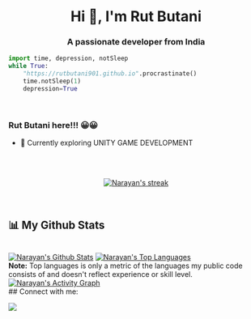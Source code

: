 
<h1 align="center">Hi 👋, I'm Rut Butani</h1>
<h3 align="center">A passionate developer from India</h3>


```python
import time, depression, notSleep
while True:
    "https://rutbutani901.github.io".procrastinate()
    time.notSleep(1)
    depression=True
    
````

<h1></h1>

<div>
  
  ### Rut Butani here!!! 😀😀
  - 👀 Currently exploring UNITY GAME DEVELOPMENT


 <br/>
  
<br>
<p align="center">
    <a href="https://github.com/Rutbutani901/github-readme-streak-stats">
        <img title="🔥 Get streak stats for your profile at git.io/streak-stats" alt="Narayan's streak" src="https://github-readme-streak-stats.herokuapp.com/?user=Rutbutani901&theme=black-ice&hide_border=true&stroke=0000&background=060A0CD0"/>
    </a>
</p>


<br>

##  📊  My Github Stats

  <br/>
    <a href="https://github.com/Rutbutani901/github-readme-stats"><img alt="Narayan's Github Stats" src="https://github-readme-stats.vercel.app/api?username=Rutbutani901&show_icons=true&count_private=true&theme=react&hide_border=true&bg_color=0D1117" /></a>
  <a href="https://github.com/Rutbutani901/github-readme-stats"><img alt="Narayan's Top Languages" src="https://github-readme-stats.vercel.app/api/top-langs/?username=Rutbutani901&langs_count=8&count_private=true&layout=compact&theme=react&hide_border=true&bg_color=0D1117" /></a>
  <br/>
  <b>Note:</b> Top languages is only a metric of the languages my public code consists of and doesn't reflect experience or skill level.


<br/>
<a href="https://github.com/Rutbutani901/github-readme-activity-graph"><img alt="Narayan's Activity Graph" src="https://activity-graph.herokuapp.com/graph?username=Rutbutani901&bg_color=0D1117&color=5BCDEC&line=5BCDEC&point=FFFFFF&hide_border=true" /></a>

<br/>
<!--   
  <details>
    <summary>🌼 Reach out & Connect with me!</summary>
  </details> -->
## Connect with me:
<p align="left">

<a href = "https://www.linkedin.com/in/rut-butani-1a7659212/"><img src="https://img.icons8.com/fluent/48/000000/linkedin.png"/></a>
</p>
  
</div>

